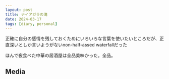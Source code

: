 ```yaml
---
layout: post
title: ナイアガラの滝
date: 2024-03-17
tags: [diary, personal]
---
```


正確に自分の感情を残しておくためにいろいろな言葉を使いたいところだが、正直深いとしか言いようがないnon-half-assed waterfallだった

ほんで夜食べた中華の居酒屋は全品美味かった。全品。
## Media

<div style="display: flex; flex-wrap: wrap; gap: 10px;"><img src="https://lh3.googleusercontent.com/lr/AAJ1LKeYGNyg3kjr0Z3k1_44ueGz7JfW1i2U2JWFy5QV9vXnsCLYVI0A17T1tHQgaonfiRUW-bxQsEENK8MAuiRM04QGj61vV1UlTgjipq2aJkFeyk8QMrcqG-yiX5zDk7RzZNFlg9C-6RwGl7WKsEHJaFBrsVYwVaHNYFJ8HdiCN7MHTyrORwxWLEbZHGWzFuYKj0UG5gPSPai1OnSOCCGgrcaxPLvZkxVffybcH-I5BnAaRKeG7mGayysWfVsFjK6xPPMT1grhhsSGdMCv9vS48vXTqKl8XmiJKceYCAlAJMxEeU6FuKEJWywX0JP42X1ldQ6zCg7S3GXVAudb4PR6Vz3H7C9XDW_agQu8jyLsMpjuOAHCFyM-H8c-iOOblnS2upznue1EW4v6EoQJH20DW9S0cr-k-1bqXggnh1pAhqsSTEUPPzvKZSp52hy5KbGWvelB-W5Hf-urcWTZUD0Elf2MY9s7p2AxZ043-vjYuiEfa2JZ2ynYwbtlwTS4lwWWHidZyNDgBzN6mvDwvOwEyA5yDqtxCNUA_2_E5EQTHWWUhER3NwK3ES4YTR1qCIMpHEVmXxMOr_xbvE9Yqb7W4U2duH-GgvcZqJpJspLYW9rTldIfn1HgMSPShjFivfElJFygJjctlXlqIim5uIP_kJ8nZyKxxTkWycVcqFo3y9gGvJPSqWk0b4yX5FulkX-IHKzPdb5vAR7GYPd4ZaSSfj935AoGX9i3XKjMS5UYsh_ZP4q-8SaWNzfmxZVQMyHlZj5S2K9Nhq7cZbntkCC0HB9VqJm3zFxy8uIIXSZgC48kH0371CCvbMmYzs5wN-uFj67MoFK6sH_7QTohFu9G4_7YF8zdetCk-lsWONenllv9bzsmfqBt2Aul2GcCJ0AU6zRvYMeYtHQlJre67WiwOvgb_u9d3s5N7Cg3ebUef0q2gtZ1_NnV16kqSQDV9GgpW7wXpfQ" alt="" style="max-width: 100%; height: auto;"><br> <img src="https://lh3.googleusercontent.com/lr/AAJ1LKc45r9uf-iS-Y1WjXYb5IWxrj_uEOeI3VfbxZqZwXHi_o30K5DksXnuFEqTE6_U4ElEUY0Sjym6xV3WxdeyRzOWy-UsHcWXO26tP7Bf3qCO3KdIotvoTx6MnIG4Eq_vdytO5F0HrsAjyUOn3tQeInB_nYp2vLGCpNuJd8Zok7vlu-01Zph4kNXsxr1IVTMA268JjWTyLK6q7ShKata9ZOlagOvI1Q4BSbG3d4zeKBa886jNRr1oxO7sucmgmLEc0Fpj_xvkJlfl8Io99hjHJ7-exoJfZHX_tETfD716OHRd2Id_8re0XIdv2uuGuabeZmTKkK7nXm44Amnt09f-qegb7jurplJX9bjVa4DtTgC0fU6DBF5Y6ffBDEIctXBJZQo_5NYFRpCDEj-D6lp6hMnZAsV2xEMVmeGhZaKS82Aw9jriVavqsiAfi-1xID5MSZXoepZVLVbAjPbbIXCNaYYL4jFBHdcMhWV7Haq32CuMSvT1CvCg473AQyVvo8NjpMKiT9_nmRxHBZbh4FQf7eYczEMhuqECG0Bv_LR7WYZrmKtUTfTUoCvHvzoRtbhswini_ShZt4ucZ9fVZwVscvp_UFauUrbCee9tLFGzjO3g14QfjnJyhSNsgMdXbraJsP22Axzmc6yDOvyLXCvKRyWk51XqHwLfvNlUVjEe-Bz2BEJNgXsa8QDH8Ue8uu9k5jD23zcsVe_sN0KM2mlHaC0Mkmaz9OX-5QAVcnsIPr-ya3PKUoxroVhfEu0BTtWw91wZbvVUwjOY21yoJgKTJ7icGlQORKwU-ThGmH3vqFaN2brtrCfppo56eWAbtfWbmi68fzcVoe-7_SGkDTkwpk5Dll_aK__8riC3qPrFflJlVry-FitxrVTvjEHU3Dx6tOsog_rJv1kpqwVtEkRSQ0k_SEFr38hOw1E1lWgmZ0LtIbs04-zbNgZzZ6cztdZdGbmCjB8" alt="" style="max-width: 100%; height: auto;"><br> <img src="https://lh3.googleusercontent.com/lr/AAJ1LKfplVGBtiU5MO7GioLffACkgNVoApj1ejKNxqsNicz_uXFcCoeWKPebxKaAqbab4PRT6KkIlG7jPRJte2jG47ymxZREysA1gl7UtZiPgwp0FFz9zhdNPIqhk44NB4-oKL9P249Yac4nQ2ecuN5rl-5Nzl58YK6-QVWI0OWcjYef-qF1pFq7RdtwBRgGkz43P38s8ylgCifVpt-d35A7UkHoElPx1vp1a_U9EPZCxdfyzq4C9S8K0MoiycVpnOvUj5Mr7NVfIWzD8n0PGFT61FCuRQ5geYVtqBC39L1P9wgfIA0uQLMBRZDolx9bV8xGr-omPn1rg_rq0hq3xkV9wxpAsmYxQcm3XUaqscVGTwUIqK7BTDhM83TNVBPIyFyt3PsWeb_8pWg-fbBORD6FpiViL690xLKxitC2wcAOYe68xEfw4UFehY1v-YMWAFTgA4dtS_CfT051SPTsm6bVgI8zdpiCzYuHE--g5H4jxry_aTlZYXoiX_ylPS3L0bx_P1qfmWEKKR1rUCgiZYfQcJkYb4Hj9T7KLGLEx2ly_ko0X_ogT1GcExKNRCbQx_ce4YOv_hU-JZ7mQiOZpTxRjeLaSnrhOBj7Ai4w4bnU-DVLszAVTK737369ELjTYNUj5qNJI8Byow-MwkkCfw9AXm2ACAuO4Bjs_81KK5r9ZPNkuzn6njKFOv20mrg7_KpeC_UAzzOPSRXPi_nxzL5H9e7H-bpOaRnkfSKrH8t0qJ8GD9gZTvyVJ0ltiGoLoTpwa6GVm_63owuEuBWWKJ8CtFENWt0IYgj5mvu6bF6_xzIzHJ-5Mg5_-KozKCY_nCxUj_ZDSGMkKJlsXdHWi9IhYyoOXv8HphGCeUAQG3qBPg_txTFCd6nsTM0fAcGhh1h-16IeSbuDulNhcVTMdfRL8HxcZXJ8rDqeRkv2WUyi76qaW37dmU-_wDv19R_SHKPHY2H9UjQ" alt="" style="max-width: 100%; height: auto;"><br> <img src="https://lh3.googleusercontent.com/lr/AAJ1LKd7vbo81v-NJ0qlE3QLkP2wAhSHUOlRfRO57-Xp2kyYkhFhID8uCKAwNqAaaYsMfWwyrtRhqGjgNdIEsqH9HhJwlQi2iXTw--fhQVo6Fa3CPLlvS0jlDiQTJkin8tOu0BCNy2OenuL5AFaVgEqPF57J5MIoODXiv4yYtxIe4lFTIUUWy28-TMjpAIzPjDrWfcmRpdu-E-gstIza-FGyD9A_xEoM4kH7U4T10LiylqVt1kQNPlanblG45yWoff_su7EITtqmEPNpLsptdsd6o4aB0KjnHDYOQe1BnDTOHNWORK-hlYzxV1rlCRp3VkQ-SrAc3EhnCXjvfMnNfoUAOnkdV_jzoHMat-a39ChNzMclwgAAZh9rZC4Y2bkxdvTNqwPY7NxOFLC3z5vBbb5CmfOrE5qLp5i2c4Lm2oXlkY-hFsraxru4DS8IDgrBHvx4hIldDZOVUlThjDBBhHuiSpIWAxokab_ruWgj5Y8d1XyBKLh9YYZVFGM5K_I4AgGL3fIVhtFKpH9O6CQbHuZhCU_5-lJVoj51GlHyfXiHJLSUXR9vxZkt2aAlYEMBtUcbOPZWK1oIyGKcFxQqV0eZ2AHQ2pmsZ717cq-7PYA2MSJqUTfm1KTHuCGyV-HAreCKCImt7YcXaR-CssRZsJbaUc28GLdtTlJ6tPFq1cOW1XeqStChzKuGEqx4So9huW7M9s12ChhqMaT_cWj9-sOtii-5Ou82SUMyAiwVpMbt0iLSoOtMn6M6w2FNU1Jgs8OjJ-byp89T44ghYnurSaCJz1m6x6fOTcrtJ5EfDoNlCW_gXP7BiVEzaCoXNee9_GTDkZ9ZaPpIQSS3td9RdPK1oJI0arDXHh4kTvjNI6H7_thaIauOj9o_-a7mUFdG1-f4KpAN8b1sb4dmEJ7MiCuSl3M2Ij123iQ-uUtdllwfEVJ_U76XJju_ftUZV7JjunSfgmZJLYE" alt="" style="max-width: 100%; height: auto;"><br> <img src="https://lh3.googleusercontent.com/lr/AAJ1LKdLfnUQihwTd37lh0rRdG7jQJ2wdjypJb2QyTEcfkCTXZayuoGNR1vJssbK-R-ofwKFIKbsUVFhOqCGjA6EymPUUtfJRG1GBVR_zM0sc_BdTM4jJQoQFmhJ3eMuWJE7Lxdp-buKVIgEgZXhDrNuKudf7SN3e9DsmBDls7FIc6jmzr7lg6OFz5hOZKNZSU57jo5qIo3u-QAqt8t-YwmW-Agpa_Dar_TqjD_thB_N2ScFvvfK3Wv1i25ZY_-hUS1NwPF5UBSLvU2Oa8QcO3ccEH2eqibumC5qvHkjS4mgfW5oB2LUUAmUY6nbFrXgMziCFmM59Uzclhsb5FvH7dazY74diuDRVy-ybaiKXhYV6wC478SuruBegnHfnNnohJDQgF0Kxw4NVKJ1efKyTpgfRllCVQVp9nDTZNf6PxbTfpSj_0cQElMhqdA4TO2aOBqqAOjAo7T0RLJhzliCpDMzfTh4eIBuxr3Ezt-3vTnwdiXE89gFyEJfJm57cjLXALl1afvL_1a5eKVhvdjjPMXg6S1hNumr9WRSiVzdG4xRoH1OnH_OFrewF7DvJ6Vzxf_x-jn5z_8kjY21tUCwcfl3jXHUoK8g99aLP1hxl07ViaokI7ZXG3I5Nv4t2r1ImAtNiKLh4Rf0KMV9UJbMOkWdVnp9ygg-5BlwBpAVI3_ePfT6g0lcbHXK2sVtRUvOq4H1OU2G-UeEgs7gASNpebu0lv5kK-j0IXviNL1NM_vLQK6Vx8OUJFZuk9fDZ5rW5AxCkOzbG4MnqN397QPte6NGhxn8LoBTLNb6GJ4o7PDSvxM7TMv10lXQDU0KN73GgG59sbsdN2kxsrmm3syI7g5aAhF4xJQb_D9uHJ3-8WJ-QNrIWiajRskAfbYEEaCvN2kpA9NU38xDYxva2nk1baTiU5dOlpqV_QQieMBnphZjN_o6BMbI42Lign22kjMRXyXeoTJeKMk" alt="" style="max-width: 100%; height: auto;"><br> <img src="https://lh3.googleusercontent.com/lr/AAJ1LKcmQ51iTQFDy1xJwqHPiVL2oyHxScTOjUlpmSx9JPNNSOpE5xYtvumjCB30r5jzPHBut44J5lKv6LP8CFPCuj-iK_hHQzUuGMX5iSW99ICaS9HdH9JSU1lMZb2Q7W9v3KsZEEqtGjfnKb0W1-VKNj9CJ10yuGdK_QAePCecT_bkEKiOnvW9DgX0vSYrtQ7QP8xBniD0lzzW6yIsKgog0iJtbl_P23AFBo6gYdmQbasYIJgtIWu3RtyugRcW2u_DogufVkbnvVNXhamzwbRoed90nZkpsLzl2-6MNSbg4oZLUGl19zwzAAQGSY-9ij1BFSoXAdeNdFPFzbQfQuDMeNONGIE720HgZ7Tg2ZxuZL2pe_0QWNrcIurkb8_oUQIfQRsm7t_csAKJpet6xaS0rwIlZWj8Ah8kFujleBI-wqc9vGaPCNP_8MNPV57An8-7PvkRMalYHqbwZylO59MEefb_gXbvwL_QTMHdj1J8yBMHNtdmMv9bHxhgyD1TO69o0S17qnkn4myrSwZ7tPtslv6wo868D0acxlDN5c-jzD6Z7hBEE54qOFmA2OQJrbB5cI9U5dn1obBynrcpFljzrelm7VWM7FOsOCilSv6vjamiVGd0cnuiM0WpiN9yrpCakN_7vs8TYZwIC8gJ_xjTl48EMOuyl0Gb3hyxhzx-pDm3Ewgl6WhIO83rXyT2JeYvAUNwP7edAZiHU_tH4U_Y67rw8cnzIqrVCehEM0gw7EOllrTFFQ9sADeDm0OYC-EMnCgBqm7cU1_qw44qmu2KdpHf8qrUW8bktGoEgy5ihuETkaXFH2KTWakk7bAEF0Ta2-R6_6JGcvrJlk-nqvb2p5XJ5LAOl8ePrep7NKUGalw8MhY0zU-khYib9yAQg-C0lbyss-CJ27N6ekmpYrruUsGL2l7wEiVqrVJK8BHvTs1_Yjhaqgrm-5jj3Xdo599IBLWosgk" alt="" style="max-width: 100%; height: auto;"><br> <img src="https://lh3.googleusercontent.com/lr/AAJ1LKf6--4mhJTcv9rXBU6Zgn9rjYYis_ZpbQXiLIGBQWku06IuuToWMzVOHAZAW6VOVIBn5GP_udBZRvmvuDaxFajtBifnJt_ppXcPJb_PfdflT1dn5jRwf_HysiAct17vnHSWo8FbDSuj1oDp7YlsonztFaRdgrjQtHbR9LjnHaam50dIb43GkG7gLZBV6NtxgoOi__PMzhY-AwuMoHiJetJoE7fJWHDcOVjIQCJHQOpuKPW7oow6ymRdvw-7I1GuQblfy6SUUrcSk7mkLJpfg6XGiLa-7Oym6_-dMXRw_62l0yM_tP1F2dL38yXC8sT0aDR0u2XJgEa_s9QG5Usm7GAgkUDtKcsuuc-zjzzXsXzzhUVXEBiWCOxJbSdpjs82gjNL9qSCzDJPd0WzE6UheEW-x1z7YFx2PBGKmSkA-xBC7yi_4jYj7ZpmNUhVVaOQQQiTpEOYkTR6SbN0Eepil2_slrJCEZ3USY3wyY3BcdPHrU6H1GVpmJK1BFFf_67GtJG14kRzBtTd_xHDXrVpry4l0YjNb5NP_nPLV_YV1j2X5sLLWjLlq_zYSof57c1na0f0ZSOihpXDuzC0e55z2OiLWDivseiD-B2L_k1E6HuIKEiZr8lA82H125glIX-0086H1F-CmLin9ttVknGhOS7CBrfSGIU-JLPz0fUVV4gT02JzmQ94eF3DyyrBbAL7Gy5RtUszHyv4ZIyhSGEz7WOzNuMRods1HJPwjFZiwZLGdL9iglHNDOIKzKQjMQdqOREA-4xYvl4qYuJbixnYB_U4DKKeeG5D211V16VUgnUH7-_q_J_YjzNLj7vBF67H4Gv8v5L8FUx95B7UOyfLaUTVZ7JBJavbi0GCQAjQNJkLhXmVh5ZA4ospAjBoULPAgfENe-2chNpe7QkV0XxLbQ4VIzwaeN3NAuTqIBSiiOrXXfPoAqfinkMIpJUjOe-LItPMi9g" alt="" style="max-width: 100%; height: auto;"><br> <img src="https://lh3.googleusercontent.com/lr/AAJ1LKcxHdAkFlZiIp_fFwIm0wa_YfPnI79y6ulSY06SOwIyVq2EEeAcGZb980TbVc5vYFdIB0OIySQIBypmANbM9xOVkHXEygFaKRMHaeF0UNOIW8xAMnfDul6pIcnpBD2gwRnKyE-4jBawebAlqeDJXeXs8ZzOWJq2krT_7nNaYq6Au3lgI0K1-CUYvdTQj2RrwbYAVtY_rxXPL0uFsDiRtgkXu01ZK0pVkkEBvH0ArYHQpTew02e9yh8ZjQUqVPGBB9Hwy5isiywUxuZPAcHiedEfChOWSx_IL9XxA7YipZUpkgry5113jEWPojxx541db66lcG_b6djnFIfl8ntXRtuNAW7cLOZB0etnZpmzzsj6AtxxREJSXJEElufYinkF28fg5kPM8Q2anIEzjR37Qutn8LwyHgqKPcwo60eDUa7ne7j92TEeZjvajkO5sL6DBtVVel3EV4WDq-JDRkSay1bDLBuVt1TRhFmkNQZySmk3dzG6AiaiFJLJhqK4jku6hXqT-d1GDQ3lOEWUBd2NpO4OXA3vWuPpsURJT95CdQ56G6IDop6beEqDserB1hZivkvSktj-_BD0BNYyoLYw8BYeQjzq4Tq5raPArNgMgk4sNIKJYT_2BLAvC_ss_fPC0pLqnSYRwSRnmh_zEeRiQ0gaCQXkK4bkcxM3-lUDWT5V5HOjqeUaWVY4C1NRkHGxRIbyGqoRyqoEBhm1ZkO8OSNLiIPWYUD8ACsO78OJhL2NmDv_v-v5u3JafZ2KEddyY0texu1-Bn0G-bksJ_ChkgZibFDeVGVEhf5UaLC_o1057lPvS-Kz2zlYTgfI8xLyU8joMVYZ4cCQNj30bqWmhLVLH8nLs6jRk2w_G02J8Mfmj8UTP6o-4xc_4vFPHhvTSkZ3QyCV-dxXE6ROxpkeiICz5aOS2gwskH2FYJ8e7h-5pLRYG61agA_7VDEYRzoxJQCH-ag" alt="" style="max-width: 100%; height: auto;"><br></div>
